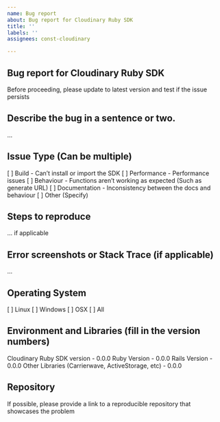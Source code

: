 ```yaml
---
name: Bug report
about: Bug report for Cloudinary Ruby SDK
title: ''
labels: ''
assignees: const-cloudinary

---
```


## Bug report for Cloudinary Ruby SDK
Before proceeding, please update to latest version and test if the issue persists

## Describe the bug in a sentence or two.
…

## Issue Type (Can be multiple)
[ ] Build - Can’t install or import the SDK
[ ] Performance - Performance issues
[ ] Behaviour - Functions aren’t working as expected (Such as generate URL)
[ ] Documentation - Inconsistency between the docs and behaviour
[ ] Other (Specify)

## Steps to reproduce
… if applicable

## Error screenshots or Stack Trace (if applicable)
…

## Operating System
[ ] Linux
[ ] Windows
[ ] OSX
[ ] All

## Environment and Libraries (fill in the version numbers)
Cloudinary Ruby SDK version - 0.0.0
Ruby Version - 0.0.0
Rails Version - 0.0.0 
Other Libraries (Carrierwave, ActiveStorage, etc) - 0.0.0

## Repository
If possible, please provide a link to a reproducible repository that showcases the problem
